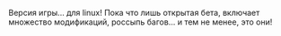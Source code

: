 Версия игры... для linux! Пока что лишь открытая бета, включает множество модификаций, россыпь багов... и тем не менее, это они!
